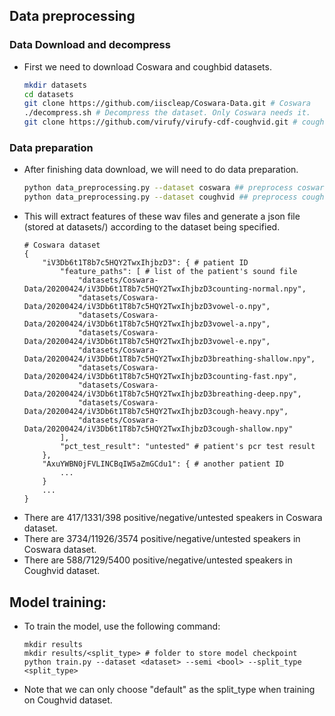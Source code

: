 ## Data preprocessing
### Data Download and decompress
- First we need to download Coswara and coughbid datasets.
    ```sh
    mkdir datasets
    cd datasets
    git clone https://github.com/iiscleap/Coswara-Data.git # Coswara
    ./decompress.sh # Decompress the dataset. Only Coswara needs it. 
    git clone https://github.com/virufy/virufy-cdf-coughvid.git # coughvid from virufy
    ```
### Data preparation
- After finishing data download, we will need to do data preparation. 
    ```sh
    python data_preprocessing.py --dataset coswara ## preprocess coswara dataset, or
    python data_preprocessing.py --dataset coughvid ## preprocess coughvid dataset
    ```
- This will extract features of these wav files and generate a json file (stored at datasets/) according to the dataset being specified.
    ```
    # Coswara dataset
    {
        "iV3Db6t1T8b7c5HQY2TwxIhjbzD3": { # patient ID
            "feature_paths": [ # list of the patient's sound file
                "datasets/Coswara-Data/20200424/iV3Db6t1T8b7c5HQY2TwxIhjbzD3counting-normal.npy",
                "datasets/Coswara-Data/20200424/iV3Db6t1T8b7c5HQY2TwxIhjbzD3vowel-o.npy",
                "datasets/Coswara-Data/20200424/iV3Db6t1T8b7c5HQY2TwxIhjbzD3vowel-a.npy",
                "datasets/Coswara-Data/20200424/iV3Db6t1T8b7c5HQY2TwxIhjbzD3vowel-e.npy",
                "datasets/Coswara-Data/20200424/iV3Db6t1T8b7c5HQY2TwxIhjbzD3breathing-shallow.npy",
                "datasets/Coswara-Data/20200424/iV3Db6t1T8b7c5HQY2TwxIhjbzD3counting-fast.npy",
                "datasets/Coswara-Data/20200424/iV3Db6t1T8b7c5HQY2TwxIhjbzD3breathing-deep.npy",
                "datasets/Coswara-Data/20200424/iV3Db6t1T8b7c5HQY2TwxIhjbzD3cough-heavy.npy",
                "datasets/Coswara-Data/20200424/iV3Db6t1T8b7c5HQY2TwxIhjbzD3cough-shallow.npy"
            ],
            "pct_test_result": "untested" # patient's pcr test result
        },
        "AxuYWBN0jFVLINCBqIW5aZmGCdu1": { # another patient ID
            ...
        }
        ...
    }
    ```
- There are 417/1331/398 positive/negative/untested speakers in Coswara dataset.
- There are 3734/11926/3574 positive/negative/untested speakers in Coswara dataset.
- There are 588/7129/5400 positive/negative/untested speakers in Coughvid dataset. 

## Model training:
- To train the model, use the following command:
    ```
    mkdir results
    mkdir results/<split_type> # folder to store model checkpoint
    python train.py --dataset <dataset> --semi <bool> --split_type <split_type>
    ```
- Note that we can only choose "default" as the split_type when training on Coughvid dataset.


